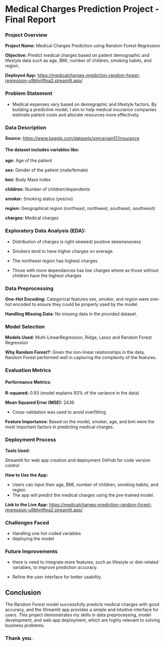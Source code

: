 
# Medical Charges Prediction Project - Final Report

### Project Overview

**Project Name:** Medical Charges Prediction using Random Forest Regression

**Objective:** Predict medical charges based on patient demographic and lifestyle data such as age, BMI, number of children, smoking habits, and region.

**Deployed App:** https://medicalcharges-prediction-random-forest-regression-u9bhntftna2.streamlit.app/

 ### Problem Statement
 
- Medical expenses vary based on demographic and lifestyle factors. By building a predictive model, I aim to help medical insurance companies estimate patient costs and allocate resources more effectively.

### Data Description

**Source:** https://www.kaggle.com/datasets/simranjain17/insurance

#### The dataset includes variables like:

**age:** Age of the patient

**sex:** Gender of the patient (male/female)

**bmi:** Body Mass Index

**children:** Number of children/dependents

**smoker:** Smoking status (yes/no)

**region:** Geographical region (northeast, northwest, southeast, southwest)

**charges:** Medical charges

### Exploratory Data Analysis (EDA):

- Distribution of charges is right-skewed/ positive skewnessness
  
- Smokers tend to have higher charges on average.

- The northeast region has highest charges

- Those with more dependances has low charges where as those without children have the highest charges
  
### Data Preprocessing

**One-Hot Encoding:** Categorical features sex, smoker, and region were one-hot encoded to ensure they could be properly used by the model.

**Handling Missing Data:**  No missing data in the provided dataset.

### Model Selection

**Models Used:** Multi-LinearRegression, Ridge, Lasso and Random Forest Regression

**Why Random Forest?:** Given the non-linear relationships in the data, Random Forest performed well in capturing the complexity of the features.

### Evaluation Metrics

#### **Performance Metrics:**

**R-squared:** 0.93 (model explains 93% of the variance in the data)

**Mean Squared Error (MSE):** 2436

- Cross-validation was used to avoid overfitting

**Feature Importance:** Based on the model, smoker, age, and bmi were the most important factors in predicting medical charges.

### Deployment Process

**Tools Used:**

Streamlit for web app creation and deployment
GitHub for code version control

**How to Use the App:**

- Users can input their age, BMI, number of children, smoking habits, and region.
- The app will predict the medical charges using the pre-trained model.
  
**Link to the Live App:** https://medicalcharges-prediction-random-forest-regression-u9bhntftna2.streamlit.app/

### Challenges Faced

- Handling one hot coded variables
- deploying the model

### Future Improvements

- there is need to integrate more features, such as lifestyle or diet-related variables, to improve prediction accuracy.
  
- Refine the user interface for better usability.

## Conclusion

The Random Forest model successfully predicts medical charges with good accuracy, and the Streamlit app provides a simple and intuitive interface for users. This project demonstrates my skills in data preprocessing, model development, and web app deployment, which are highly relevant to solving business problems.

### Thank you.
